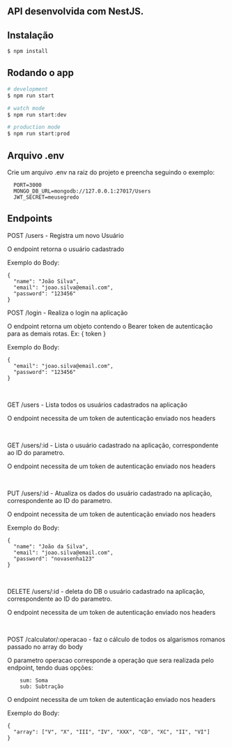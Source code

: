 ## API desenvolvida com NestJS.

## Instalação

```bash
$ npm install
```

## Rodando o app

```bash
# development
$ npm run start

# watch mode
$ npm run start:dev

# production mode
$ npm run start:prod
```

## Arquivo .env
<p>Crie um arquivo .env na raiz do projeto e preencha seguindo o exemplo:</p>

```
  PORT=3000
  MONGO_DB_URL=mongodb://127.0.0.1:27017/Users
  JWT_SECRET=meusegredo
```

## Endpoints

<p>POST /users - Registra um novo Usuário</p>
<p>O endpoint retorna o usuário cadastrado</p>
<p>Exemplo do Body:</p>

```
{
  "name": "João Silva",
  "email": "joao.silva@email.com",
  "password": "123456"
}
```


<p>POST /login - Realiza o login na aplicação</p>
<p>O endpoint retorna um objeto contendo o Bearer token de autenticação para as demais rotas. Ex: { token }</p>
<p>Exemplo do Body:</p>

```
{
  "email": "joao.silva@email.com",
  "password": "123456"
}
```

<br />
<p>GET /users - Lista todos os usuários cadastrados na aplicação</p>
<p>O endpoint necessita de um token de autenticação enviado nos headers</p>

<br />
<p>GET /users/:id - Lista o usuário cadastrado na aplicação, correspondente ao ID do parametro.</p>
<p>O endpoint necessita de um token de autenticação enviado nos headers</p>

<br />
<p>PUT /users/:id - Atualiza os dados do usuário cadastrado na aplicação, correspondente ao ID do parametro.</p>
<p>O endpoint necessita de um token de autenticação enviado nos headers</p>
<p>Exemplo do Body:</p>

```
{
  "name": "João da Silva",
  "email": "joao.silva@email.com",
  "password": "novasenha123"
}
```

<br />
<p>DELETE /users/:id - deleta do DB o usuário cadastrado na aplicação, correspondente ao ID do parametro.</p>
<p>O endpoint necessita de um token de autenticação enviado nos headers</p>

<br />
<p>POST /calculator/:operacao - faz o cálculo de todos os algarismos romanos passado no array do body</p>
<p>O parametro operacao corresponde a operação que sera realizada pelo endpoint, tendo duas opções:</p>

```
    sum: Soma
    sub: Subtração
```

<p>O endpoint necessita de um token de autenticação enviado nos headers</p>
<p>Exemplo do Body:</p>

```
{
  "array": ["V", "X", "III", "IV", "XXX", "CD", "XC", "II", "VI"]
}
```
